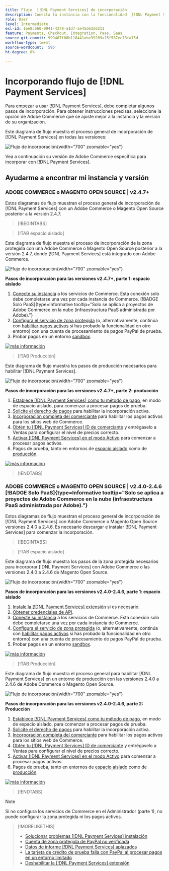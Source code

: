 ```yaml
---
title: Flujo  [!DNL Payment Services] de incorporación
description: Conecta tu instancia con la funcionalidad  [!DNL Payment Services] completando algunos pasos de incorporación.
role: User
level: Intermediate
exl-id: 1ee8c660-0941-4378-a1d7-ae45de3de211
feature: Payments, Checkout, Integration, Paas, Saas
source-git-commit: 999407f00b118441abe39209a15f587ec73fa75d
workflow-type: tm+mt
source-wordcount: '595'
ht-degree: 0%

---
```


# Incorporando flujo de [!DNL Payment Services]

Para empezar a usar [!DNL Payment Services], debe completar algunos pasos de incorporación. Para obtener instrucciones precisas, seleccione la opción de Adobe Commerce que se ajuste mejor a la instancia y la versión de su organización.

Este diagrama de flujo muestra el proceso general de incorporación de [!DNL Payment Services] en todas las versiones:

![Flujo de incorporación](assets/flow-payment-services.png){width="700" zoomable="yes"}

Vea a continuación su versión de Adobe Commerce específica para incorporar con [!DNL Payment Services].

## Ayudarme a encontrar mi instancia y versión

### ADOBE COMMERCE o MAGENTO OPEN SOURCE | v2.4.7+

Estos diagramas de flujo muestran el proceso general de incorporación de [!DNL Payment Services] con un Adobe Commerce o Magento Open Source posterior a la versión 2.4.7.

>[!BEGINTABS]

>[!TAB espacio aislado]

Este diagrama de flujo muestra el proceso de incorporación de la zona protegida con una Adobe Commerce o Magento Open Source posterior a la versión 2.4.7, donde [!DNL Payment Services] está integrado con Adobe Commerce.

![Flujo de incorporación](assets/flow-sandbox-configuration-onboarding-2.4.7.png){width="700" zoomable="yes"}

**Pasos de incorporación para las versiones v2.4.7+, parte 1: espacio aislado**

1. [Conecte su instancia](connect.md#configure-commerce-services) a los servicios de Commerce. Esta conexión solo debe completarse una vez por cada instancia de Commerce. [!BADGE Solo PaaS]{type=Informative tooltip="Solo se aplica a proyectos de Adobe Commerce en la nube (infraestructura PaaS administrada por Adobe)."}
1. [Configura el servicio de zona protegida](sandbox.md#enable-sandbox-testing) (o, alternativamente, continúa con [habilitar pagos activos](sandbox.md#enable-live-payments) si has probado la funcionalidad en otro entorno) con una cuenta de procesamiento de pagos PayPal de prueba.
1. Probar pagos en un entorno [sandbox](sandbox.md#test-in-sandbox-environment).

[![más información](assets/learn-more-button.svg)](https://helpx.adobe.com/legal/product-descriptions/payment-services-for-Adobe-Commerce-and-Magento-Open-Source-On-demand-Services.html)

>[!TAB Producción]

Este diagrama de flujo muestra los pasos de producción necesarios para habilitar [!DNL Payment Services].

![Flujo de incorporación](assets/flow-production-payment-services.png){width="700" zoomable="yes"}

**Pasos de incorporación para las versiones v2.4.7+, parte 2: producción**

1. [Establece [!DNL Payment Services] como tu método de pago](production.md#set-payment-services-as-payment-method), en modo de espacio aislado, para comenzar a procesar pagos de prueba.
1. [Solicite el derecho de pagos](production.md#request-payments-entitlement-from-adobe) para habilitar la incorporación activa.
1. [Incorporación completa del comerciante](production.md#complete-merchant-onboarding) para habilitar los pagos activos para los sitios web de Commerce.
1. [Obtén tu [!DNL Payment Services] ID de comerciante](production.md#configure-pricing-tier) y entrégaselo a Ventas para configurar el nivel de precios correcto.
1. [Activar [!DNL Payment Services] en el modo Activo](production.md#enable-live-payments) para comenzar a procesar pagos activos.
1. Pagos de prueba, tanto en entornos de [espacio aislado](sandbox.md#test-in-sandbox-environment) como de [producción](production.md#test-in-production).

[![más información](assets/learn-more-button.svg)](production.md)

>[!ENDTABS]

### ADOBE COMMERCE o MAGENTO OPEN SOURCE | v2.4.0-2.4.6 [!BADGE Solo PaaS]{type=Informative tooltip="Solo se aplica a proyectos de Adobe Commerce en la nube (infraestructura PaaS administrada por Adobe)."}

Estos diagramas de flujo muestran el proceso general de incorporación de [!DNL Payment Services] con Adobe Commerce o Magento Open Source versiones 2.4.0 a 2.4.6. Es necesario descargar e instalar [!DNL Payment Services] para comenzar la incorporación.

>[!BEGINTABS]

>[!TAB espacio aislado]

Este diagrama de flujo muestra los pasos de la zona protegida necesarios para incorporar [!DNL Payment Services] con Adobe Commerce o las versiones 2.4.0 a 2.4.6 de Magento Open Source.

![Flujo de incorporación](assets/flow-sandbox-installation-configuration-onboarding-2.4.0.png){width="700" zoomable="yes"}

**Pasos de incorporación para las versiones v2.4.0-2.4.6, parte 1: espacio aislado**

1. [Instale la [!DNL Payment Services] extensión](install.md#get-payment-services) si es necesario.
1. [Obtener credenciales de API](connect.md#obtain-api-credentials).
1. [Conecte su instancia](connect.md#configure-commerce-services) a los servicios de Commerce. Esta conexión solo debe completarse una vez por cada instancia de Commerce.
1. [Configura el servicio de zona protegida](sandbox.md#enable-sandbox-testing) (o, alternativamente, continúa con [habilitar pagos activos](sandbox.md#enable-live-payments) si has probado la funcionalidad en otro entorno) con una cuenta de procesamiento de pagos PayPal de prueba.
1. Probar pagos en un entorno [sandbox](sandbox.md#test-in-sandbox-environment).

[![más información](assets/learn-more-button.svg)](https://helpx.adobe.com/legal/product-descriptions/payment-services-for-Adobe-Commerce-and-Magento-Open-Source-On-demand-Services.html)

>[!TAB Producción]

Este diagrama de flujo muestra el proceso general para habilitar [!DNL Payment Services] en un entorno de producción con las versiones 2.4.0 a 2.4.6 de Adobe Commerce o Magento Open Source.

![Flujo de incorporación](assets/flow-production-payment-services.png){width="700" zoomable="yes"}

**Pasos de incorporación para las versiones v2.4.0-2.4.6, parte 2: Producción**

1. [Establece [!DNL Payment Services] como tu método de pago](production.md#set-payment-services-as-payment-method), en modo de espacio aislado, para comenzar a procesar pagos de prueba.
1. [Solicite el derecho de pagos](production.md#request-payments-entitlement-from-adobe) para habilitar la incorporación activa.
1. [Incorporación completa del comerciante](production.md#complete-merchant-onboarding) para habilitar los pagos activos para los sitios web de Commerce.
1. [Obtén tu [!DNL Payment Services] ID de comerciante](production.md#configure-pricing-tier) y entrégaselo a Ventas para configurar el nivel de precios correcto.
1. [Activar [!DNL Payment Services] en el modo Activo](production.md#enable-live-payments) para comenzar a procesar pagos activos.
1. Pagos de prueba, tanto en entornos de [espacio aislado](sandbox.md#test-in-sandbox-environment) como de [producción](production.md#test-in-production).

[![más información](assets/learn-more-button.svg)](onboard.md)

>[!ENDTABS]

>[!NOTE]
>
>Si no configura los servicios de Commerce en el Administrador (parte 1), no puede configurar la zona protegida ni los pagos activos.

>[!MORELIKETHIS]
>
> * [Solucionar problemas [!DNL Payment Services] instalación](https://experienceleague.adobe.com/docs/commerce-knowledge-base/kb/troubleshooting/payments/payservices-install.html?lang=en)
> * [Cuenta de zona protegida de PayPal no verificada](https://experienceleague.adobe.com/docs/commerce-knowledge-base/kb/troubleshooting/payments/payservices-paypal-acct.html)
> * [Datos de informe [!DNL Payment Services] aplazados](https://experienceleague.adobe.com/docs/commerce-knowledge-base/kb/troubleshooting/payments/payservices-report-info-delayed.html)
> * [La tarjeta de crédito de prueba falla con PayPal al procesar pagos en un entorno limitado](https://experienceleague.adobe.com/docs/commerce-knowledge-base/kb/troubleshooting/payments/payservices-cc-sandbox-failure.html?lang=en)
> * [Deshabilitar la [!DNL Payment Services] extensión](https://experienceleague.adobe.com/en/docs/commerce-on-cloud/user-guide/configure-store/extensions#manage-extensions-1)